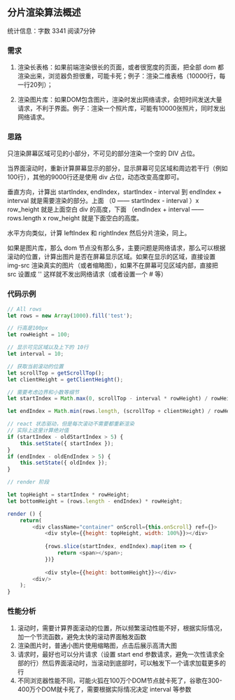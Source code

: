 ## 分片渲染算法概述

统计信息：字数 3341  阅读7分钟


### 需求

1. 渲染长表格：如果前端渲染很长的页面，或者很宽度的页面，把全部 dom 都渲染出来，浏览器负担很重，可能卡死；例子：渲染二维表格（10000行，每一行20列）；

2. 渲染图片库：如果DOM包含图片，渲染时发出网络请求，会短时间发送大量请求，不利于界面。例子：渲染一个照片库，可能有10000张照片，同时发出网络请求。

### 思路

只渲染屏幕区域可见的小部分，不可见的部分渲染一个空的 DIV 占位。

当界面滚动时，重新计算屏幕显示的部分，显示屏幕可见区域和周边若干行（例如100行），其他的9000行还是使用 div 占位，动态改变高度即可。

垂直方向，计算出 startIndex, endIndex，startIndex - interval 到 endIndex + interval 就是需要渲染的部分。上面 （0 —— startIndex - interval ）x row_height 就是上面空白 div 的高度，下面 （endIndex + interval —— rows.length x row_height 就是下面空白的高度。

水平方向类似，计算 leftIndex 和 rightIndex 然后分片渲染，同上。

如果是图片库，那么 dom 节点没有那么多，主要问题是网络请求，那么可以根据滚动的位置，计算出图片是否在屏幕显示区域。如果在显示的区域，直接设置 img-src 渲染真实的图片（或者缩略图），如果不在屏幕可见区域内部，直接把 src 设置成 '' 这样就不发出网络请求（或者设置一个 # 等）

### 代码示例

~~~js
// All rows
let rows = new Array(1000).fill('test');

// 行高是100px
let rowHeight = 100;

// 显示可见区域以及上下的 10行
let interval = 10;

// 获取当前滚动的位置
let scrollTop = getScrollTop();
let clientHeight = getClientHeight();

// 需要考虑边界和小数等细节
let startIndex = Math.max(0, scrollTop - interval * rowHeight) / rowHeight;

let endIndex = Math.min(rows.length, (scrollTop + clientHeight) / rowHeight + inerval)

// react 状态驱动，但是每次滚动不需要都重新渲染
// 实际上这里计算绝对值
if (startIndex - oldStartIndex > 5) {
	this.setState({ startIndex });
}
if (endIndex - oldEndIndex > 5) {
	this.setState({ oldIndex });
}

// render 阶段

let topHeight = startIndex * rowHeight;
let bottomHeight = (rows.length - endIndex) * rowHeight;

render () {
	return(
		<div className="container" onScroll={this.onScroll} ref={}>
			<div style={{height: topHeight, width: 100%}}></div>
			
			{rows.slice(startIndex, endIndex).map(item => {
				return <span></span>;
			})}
			
			<div style={{height: bottomHeight}}></div>
		<div/>
	);
}

~~~

### 性能分析

1. 滚动时，需要计算界面滚动的位置，所以频繁滚动性能不好，根据实际情况，加一个节流函数，避免太快的滚动界面触发函数
2. 渲染图片时，普通小图片使用缩略图，点击后展示高清大图
3. 请求时，最好也可以分片请求（设置 start end 参数请求，避免一次性请求全部的行）然后界面滚动时，当滚动到底部时，可以触发下一个请求加载更多的行
4. 不同浏览器性能不同，可能火狐在100万个DOM节点就卡死了，谷歌在300-400万个DOM就卡死了，需要根据实际情况决定 interval 等参数